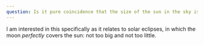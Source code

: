```yaml
---
question: Is it pure coincidence that the size of the sun in the sky is the same as that of the moon?
---
```


I am interested in this specifically as it relates to solar eclipses, in which the moon *perfectly* covers the sun: not too big and not too little.
